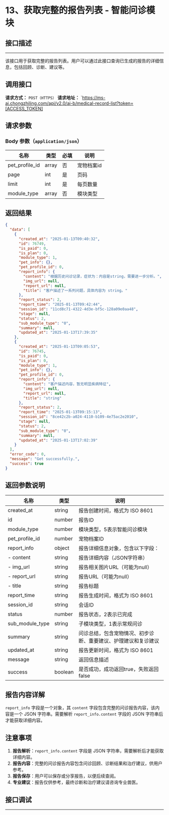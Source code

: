 # 13、获取完整的报告列表 - 智能问诊模块

## 接口描述
---
该接口用于获取完整的报告列表。用户可以通过此接口查询已生成的报告的详细信息，包括回顾、诊断、建议等。

## 调用接口
**请求方式：** `POST（HTTPS）`
**请求地址：** `https://ms-ai.chongzhiling.com/api/v2.0/ai-b/medical-record-list?token=[ACCESS_TOKEN]

## 请求参数
### Body 参数（`application/json`）
| 名称      | 类型    | 必填 | 说明     |
| --------- |-------|----|--------|
| pet_profile_id     | array | 否  | 宠物档案id |
| page | int   | 是  | 页码     |
| limit | int   | 是  | 每页数量   |
| module_type | array   | 否  | 模块类型   |


## 返回结果
```json
{
  "data": [
    {
      "created_at": "2025-01-13T09:40:32",
      "id": 76749,
      "is_paid": 0,
      "is_plan": 0,
      "module_type": 1,
      "pet_info": {},
      "pet_profile_id": 0,
      "report_info": {
        "content": "根据历史问诊记录，症状为：内容是string，需要进一步分析。",
        "img_url": null,
        "report_url": null,
        "title": "客户描述了一系列问题，具体内容为 string。"
      },
      "report_status": 2,
      "report_time": "2025-01-13T09:42:44",
      "session_id": "11cd8c71-4322-4d3e-bf5c-128a09e0aa48",
      "stage": null,
      "status": 2,
      "sub_module_type": "0",
      "summary": null,
      "updated_at": "2025-01-13T17:39:35"
    },
    {
      "created_at": "2025-01-13T09:05:53",
      "id": 76745,
      "is_paid": 0,
      "is_plan": 0,
      "module_type": 1,
      "pet_info": {},
      "pet_profile_id": 0,
      "report_info": {
        "content": "客户描述内容，暂无明显疾病特征",
        "img_url": null,
        "report_url": null,
        "title": "string"
      },
      "report_status": 2,
      "report_time": "2025-01-13T09:15:13",
      "session_id": "8ce42c2b-a024-4110-b109-4e75ac2e2010",
      "stage": null,
      "status": 2,
      "sub_module_type": "0",
      "summary": null,
      "updated_at": "2025-01-13T17:02:39"
    }
  ],
  "error_code": 0,
  "message": "Get successfully.",
  "success": true
}
```

## 返回参数说明
| 名称              | 类型   | 说明                                         |
|-------------------|--------|----------------------------------------------|
| created_at        | string | 报告创建时间，格式为 ISO 8601                 |
| id                | number | 报告ID                                       |
| module_type       | number | 模块类型，5表示智能问诊模块                   |
| pet_profile_id    | number | 宠物档案ID                                   |
| report_info       | object | 报告详细信息对象，包含以下字段：                 |
| - content         | string | 报告详细内容（JSON字符串）                     |
| - img_url         | string | 报告相关图片URL（可能为null）                  |
| - report_url      | string | 报告URL（可能为null）                          |
| - title           | string | 报告标题                                     |
| report_time       | string | 报告生成时间，格式为 ISO 8601                 |
| session_id        | string | 会话ID                                       |
| status            | number | 报告状态，2表示已完成                         |
| sub_module_type   | string | 子模块类型，1表示常规问诊                     |
| summary           | string | 问诊总结，包含宠物情况、初步诊断、重要建议、护理建议和复诊建议 |
| updated_at        | string | 报告更新时间，格式为 ISO 8601                 |
| message           | string | 返回信息描述                                 |
| success           | boolean| 是否成功，成功返回true，失败返回false         |

## 报告内容详解
`report_info` 字段是一个对象，其 `content` 字段包含完整的问诊报告内容，该内容是一个 JSON 字符串。需要解析 `report_info.content` 字段的 JSON 字符串后才能获取详细内容。

## 注意事项
1. **报告解析**：`report_info.content` 字段是 JSON 字符串，需要解析后才能获取详细内容。
2. **报告内容**：完整的问诊报告内容包含问诊回顾、诊断结果和治疗建议，供用户参考。
3. **报告保存**：用户可以保存或分享报告，以便后续查阅。
4. **专业建议**：报告仅供参考，最终诊断和治疗建议请咨询专业兽医。
## 接口调试
---
<script setup>
import SwaggerUI from '../../../../src/components/SwaggerUI.vue'
</script>
<ClientOnly>
  <SwaggerUI
    tag="medical-record-list"
    type="get"
    path="/medical-record-list"
    version="v2"
  />
</ClientOnly>